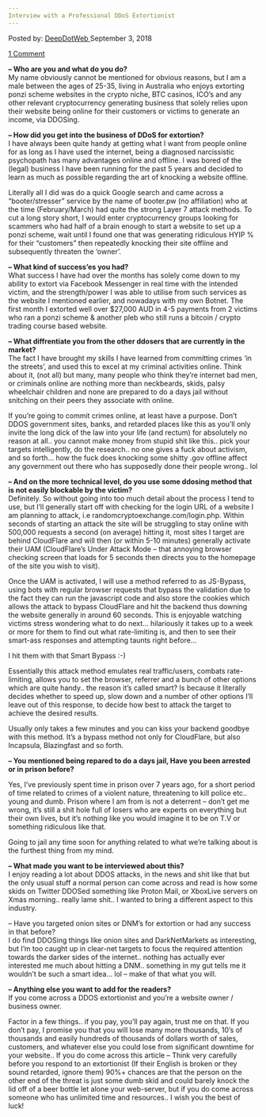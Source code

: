 ```yaml
---
Interview with a Professional DDoS Extortionist
---
```

<article class="post-listing post-26675 post type-post status-publish format-standard has-post-thumbnail hentry category-deepdot-news tag-ddos tag-extortionist tag-interview tag-professional">
<div class="post-inner">
<p class="post-meta">
<span>Posted by: <a href="https://www.deepdotweb.com/author/admin/" title="">DeepDotWeb </a></span>
<span>September 3, 2018</span>

<span><a href="https://www.deepdotweb.com/2018/09/03/interview-with-a-professional-ddos-extortionist/#comments">1 Comment</a></span>
</p>
<div class="clear"></div>
<div class="entry">
<p><strong>&#8211; Who are you and what do you do?</strong><br />
    My name obviously cannot be mentioned for obvious reasons, but I am a male between the ages of 25-35, living in Australia who enjoys extorting ponzi scheme websites in the crypto niche, BTC casinos, ICO&#8217;s and any other relevant cryptocurrency generating business that solely relies upon their website being online for their customers or victims to generate an income, via DDOSing.</p>
<p><strong>&#8211; How did you get into the business of DDoS for extortion?</strong><br />
    I have always been quite handy at getting what I want from people online for as long as I have used the internet, being a diagnosed narcissistic psychopath has many advantages online and offline. I was bored of the (legal) business I have been running for the past 5 years and decided to learn as much as possible regarding the art of knocking a website offline.</p>
<p>Literally all I did was do a quick Google search and came across a &#8220;booter/stresser&#8221; service by the name of booter.pw (no affiliation) who at the time (February/March) had quite the strong Layer 7 attack methods. To cut a long story short, I would enter cryptocurrency groups looking for scammers who had half of a brain enough to start a website to set up a ponzi scheme, wait until I found one that was generating ridiculous HYIP % for their &#8220;customers&#8221; then repeatedly knocking their site offline and subsequently threaten the &#8216;owner&#8217;.</p>
<p><strong>&#8211; What kind of success&#8217;es you had?</strong><br />
    What success I have had over the months has solely come down to my ability to extort via Facebook Messenger in real time with the intended victim, and the strength/power I was able to utilise from such services as the website I mentioned earlier, and nowadays with my own Botnet. The first month I extorted well over $27,000 AUD in 4-5 payments from 2 victims who ran a ponzi scheme &amp; another pleb who still runs a bitcoin / crypto trading course based website.</p>
<p><strong>&#8211; What diffrentiate you from the other ddosers that are currently in the market?</strong><br />
    The fact I have brought my skills I have learned from committing crimes &#8216;in the streets&#8217;, and used this to excel at my criminal activities online. Think about it, (not all) but many, many people who think they&#8217;re internet bad men, or criminals online are nothing more than neckbeards, skids, palsy wheelchair children and none are prepared to do a days jail without snitching on their peers they associate with online.</p>
<p>If you&#8217;re going to commit crimes online, at least have a purpose. Don&#8217;t DDOS government sites, banks, and retarded places like this as you&#8217;ll only invite the long dick of the law into your life (and rectum) for absolutely no reason at all.. you cannot make money from stupid shit like this.. pick your targets intelligently, do the research.. no one gives a fuck about activism, and so forth&#8230; how the fuck does knocking some shitty .gov offline affect any government out there who has supposedly done their people wrong.. lol</p>
<p><strong>&#8211; And on the more technical level, do you use some ddosing method that is not easily blockable by the victim?</strong><br />
    Definitely. So without going into too much detail about the process I tend to use, but I&#8217;ll generally start off with checking for the login URL of a website I am planning to attack, i.e randomcryptoexchange.com/login.php. Within seconds of starting an attack the site will be struggling to stay online with 500,000 requests a second (on average) hitting it, most sites I target are behind CloudFlare and will then (or within 5-10 minutes) generally activate their UAM (CloudFlare&#8217;s Under Attack Mode &#8211; that annoying browser checking screen that loads for 5 seconds then directs you to the homepage of the site you wish to visit).</p>
<p>Once the UAM is activated, I will use a method referred to as JS-Bypass, using bots with regular browser requests that bypass the validation due to the fact they can run the javascript code and also store the cookies which allows the attack to bypass CloudFlare and hit the backend thus downing the website generally in around 60 seconds. This is enjoyable watching victims stress wondering what to do next&#8230; hilariously it takes up to a week or more for them to find out what rate-limiting is, and then to see their smart-ass responses and attempting taunts right before&#8230;</p>
<p>I hit them with that Smart Bypass :-)</p>
<p>Essentially this attack method emulates real traffic/users, combats rate-limiting, allows you to set the browser, referrer and a bunch of other options which are quite handy.. the reason it&#8217;s called smart? Is because it literally decides whether to speed up, slow down and a number of other options I&#8217;ll leave out of this response, to decide how best to attack the target to achieve the desired results.</p>
<p>Usually only takes a few minutes and you can kiss your backend goodbye with this method. It&#8217;s a bypass method not only for CloudFlare, but also Incapsula, Blazingfast and so forth.</p>
<p><strong>&#8211; You mentioned being repared to do a days jail, Have you been arrested or in prison before?</strong></p>
<p>Yes, I&#8217;ve previously spent time in prison over 7 years ago, for a short period of time related to crimes of a violent nature, threatening to kill police etc.. young and dumb. Prison where I am from is not a deterrent &#8211; don&#8217;t get me wrong, it&#8217;s still a shit hole full of losers who are experts on everything but their own lives, but it&#8217;s nothing like you would imagine it to be on T.V or something ridiculous like that.</p>
<p>Going to jail any time soon for anything related to what we&#8217;re talking about is the furthest thing from my mind.</p>
<p><strong>&#8211; What made you want to be interviewed about this?</strong><br />
    I enjoy reading a lot about DDOS attacks, in the news and shit like that but the only usual stuff a normal person can come across and read is how some skids on Twitter DDOSed something like Proton Mail, or XboxLive servers on Xmas morning.. really lame shit.. I wanted to bring a different aspect to this industry.</p>
<p>&#8211; Have you targeted onion sites or DNM&#8217;s for extortion or had any success in that before?<br />
    I do find DDOSing things like onion sites and DarkNetMarkets as interesting, but I&#8217;m too caught up in clear-net targets to focus the required attention towards the darker sides of the internet.. nothing has actually ever interested me much about hitting a DNM.. something in my gut tells me it wouldn&#8217;t be such a smart idea&#8230; lol &#8211; make of that what you will.</p>
<p><strong>&#8211; Anything else you want to add for the readers?</strong><br />
    If you come across a DDOS extortionist and you&#8217;re a website owner / business owner.</p>
<p>Factor in a few things.. if you pay, you&#8217;ll pay again, trust me on that. If you don&#8217;t pay, I promise you that you will lose many more thousands, 10&#8217;s of thousands and easily hundreds of thousands of dollars worth of sales, customers, and whatever else you could lose from significant downtime for your website.. If you do come across this article &#8211; Think very carefully before you respond to an extortionist (If their English is broken or they sound retarded, ignore them) 90%+ chances are that the person on the other end of the threat is just some dumb skid and could barely knock the lid off of a beer bottle let alone your web-server, but if you do come across someone who has unlimited time and resources.. I wish you the best of luck!</p>
</div>
<span style="display:none"><a href="https://www.deepdotweb.com/tag/ddos/" rel="tag">ddos</a> <a href="https://www.deepdotweb.com/tag/extortionist/" rel="tag">extortionist</a> <a href="https://www.deepdotweb.com/tag/interview/" rel="tag">interview</a> <a href="https://www.deepdotweb.com/tag/professional/" rel="tag">professional</a></span> <span style="display:none" class="updated">2018-09-03</span>
<div style="display:none" class="vcard author" itemprop="author" itemscope itemtype="http://schema.org/Person"><strong class="fn" itemprop="name">